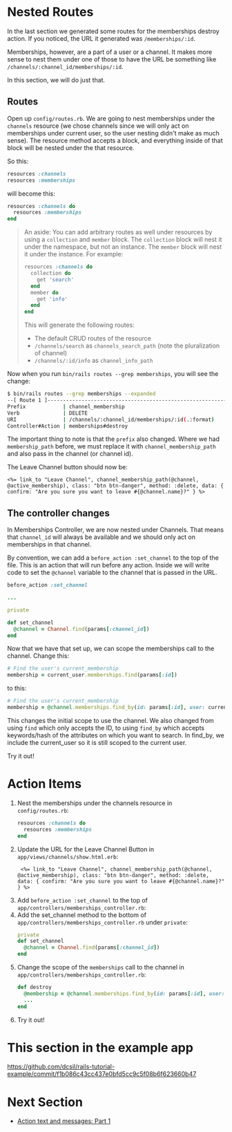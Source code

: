 # Nested Routes

In the last section we generated some routes for the memberships destroy action. If you noticed, the URL it generated was `/memberships/:id`.

Memberships, however, are a part of a user or a channel. It makes more sense to nest them under one of those to have the URL be something like `/channels/:channel_id/memberships/:id`.

In this section, we will do just that.

## Routes

Open up `config/routes.rb`. We are going to nest memberships under the `channels` resource (we chose channels since we will only act on memberships under current user, so the user nesting didn't make as much sense). The resource method accepts a block, and everything inside of that block will be nested under the that resource.

So this:
```ruby
resources :channels
resources :memberships
```

will become this:

```ruby
resources :channels do
  resources :memberships
end
```

> An aside: You can add arbitrary routes as well under resources by using a `collection` and `member` block.
> The `collection` block will nest it under the namespace, but not an instance.
> The `member` block will nest it under the instance.
> For example:
> ```ruby
> resources :channels do
>   collection do
>     get 'search'
>   end
>   member do
>     get 'info'
>   end
> end
> ```
> This will generate the following routes:
> - The default CRUD routes of the resource
> - `/channels/search` as `channels_search_path` (note the pluralization of channel)
> - `/channels/:id/info` as `channel_info_path`

Now when you run `bin/rails routes --grep memberships`, you will see the change:

```bash
$ bin/rails routes --grep memberships --expanded
--[ Route 1 ]------------------------------------------------------------------------------------------------------------------------------------
Prefix            | channel_membership
Verb              | DELETE
URI               | /channels/:channel_id/memberships/:id(.:format)
Controller#Action | memberships#destroy
```

The important thing to note is that the `prefix` also changed. Where we had `membership_path` before, we must replace it with `channel_membership_path` and also pass in the channel (or channel id).

The Leave Channel button should now be:

```erb
<%= link_to "Leave Channel", channel_membership_path(@channel, @active_membership), class: "btn btn-danger", method: :delete, data: { confirm: "Are you sure you want to leave #{@channel.name}?" } %>
```

## The controller changes

In Memberships Controller, we are now nested under Channels. That means that `channel_id` will always be available and we should only act on memberships in that channel.

By convention, we can add a `before_action :set_channel` to the top of the file. This is an action that will run before any action. Inside we will write code to set the `@channel` variable to the channel that is passed in the URL.

```ruby
before_action :set_channel

...

private

def set_channel
  @channel = Channel.find(params[:channel_id])
end
```

Now that we have that set up, we can scope the memberships call to the channel. Change this:

```ruby
# Find the user's current_membership
membership = current_user.memberships.find(params[:id])
```

to this:

```ruby
# Find the user's current_membership
membership = @channel.memberships.find_by(id: params[:id], user: current_user)
```

This changes the initial scope to use the channel. We also changed from using `find` which only accepts the ID, to using `find_by` which accepts keywords/hash of the attributes on which you want to search. In find_by, we include the current_user so it is still scoped to the current user.

Try it out!

# Action Items

1. Nest the memberships under the channels resource in `config/routes.rb`:
   ```ruby
   resources :channels do
     resources :memberships
   end
   ```
1. Update the URL for the Leave Channel Button in `app/views/channels/show.html.erb`:
   ```erb
    <%= link_to "Leave Channel", channel_membership_path(@channel, @active_membership), class: "btn btn-danger", method: :delete, data: { confirm: "Are you sure you want to leave #{@channel.name}?" } %>
    ```
1. Add `before_action :set_channel` to the top of `app/controllers/memberships_controller.rb`:
1. Add the set_channel method to the bottom of `app/controllers/memberships_controller.rb` under `private`:
   ```ruby
   private
   def set_channel
     @channel = Channel.find(params[:channel_id])
   end
   ```
1. Change the scope of the `memberships` call to the channel in `app/controllers/memberships_controller.rb`:
   ```ruby
   def destroy
     @membership = @channel.memberships.find_by(id: params[:id], user: current_user)
     ...
   end
   ```
1. Try it out!

# This section in the example app

https://github.com/dcsil/rails-tutorial-example/commit/f1b086c43cc437e0bfd5cc9c5f08b6f623660b47

# Next Section
- [Action text and messages: Part 1](15_action_text_and_messages_p1.md)